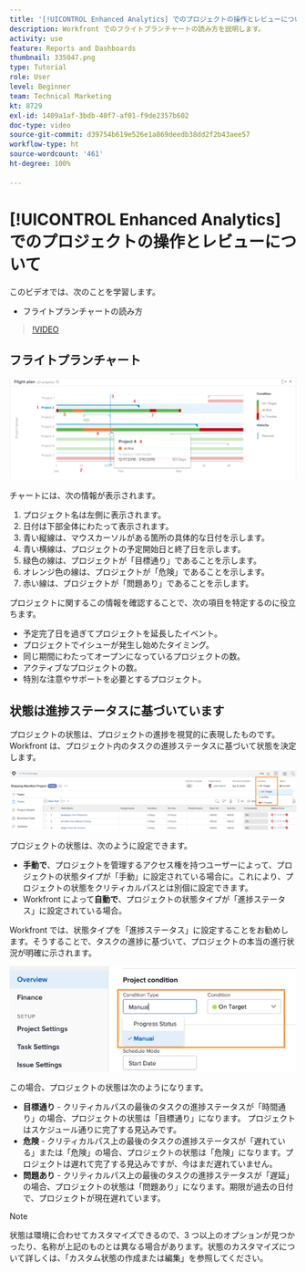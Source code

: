 ```yaml
---
title: '[!UICONTROL Enhanced Analytics] でのプロジェクトの操作とレビューについて'
description: Workfront でのフライトプランチャートの読み方を説明します。
activity: use
feature: Reports and Dashboards
thumbnail: 335047.png
type: Tutorial
role: User
level: Beginner
team: Technical Marketing
kt: 8729
exl-id: 1409a1af-3bdb-40f7-af01-f9de2357b602
doc-type: video
source-git-commit: d39754b619e526e1a869deedb38dd2f2b43aee57
workflow-type: ht
source-wordcount: '461'
ht-degree: 100%

---
```


# [!UICONTROL Enhanced Analytics] でのプロジェクトの操作とレビューについて

このビデオでは、次のことを学習します。

* フライトプランチャートの読み方

>[!VIDEO](https://video.tv.adobe.com/v/335047/?quality=12)

## フライトプランチャート

![フライトプランチャートの画像。下の箇条書き項目に対応する番号が付けられています](assets/section-2-1.png)

チャートには、次の情報が表示されます。

1. プロジェクト名は左側に表示されます。
1. 日付は下部全体にわたって表示されます。
1. 青い縦線は、マウスカーソルがある箇所の具体的な日付を示します。
1. 青い横線は、プロジェクトの予定開始日と終了日を示します。
1. 緑色の線は、プロジェクトが「目標通り」であることを示します。
1. オレンジ色の線は、プロジェクトが「危険」であることを示します。
1. 赤い線は、プロジェクトが「問題あり」であることを示します。

プロジェクトに関するこの情報を確認することで、次の項目を特定するのに役立ちます。

* 予定完了日を過ぎてプロジェクトを延長したイベント。
* プロジェクトでイシューが発生し始めたタイミング。
* 同じ期間にわたってオープンになっているプロジェクトの数。
* アクティブなプロジェクトの数。
* 特別な注意やサポートを必要とするプロジェクト。

## 状態は進捗ステータスに基づいています

プロジェクトの状態は、プロジェクトの進捗を視覚的に表現したものです。Workfront は、プロジェクト内のタスクの進捗ステータスに基づいて状態を決定します。

![考えられる進捗ステータスの画像](assets/section-2-2.png)

プロジェクトの状態は、次のように設定できます。

* **手動で**、プロジェクトを管理するアクセス権を持つユーザーによって、プロジェクトの状態タイプが「手動」に設定されている場合に。これにより、プロジェクトの状態をクリティカルパスとは別個に設定できます。
* Workfront によって&#x200B;**自動で**、プロジェクトの状態タイプが「進捗ステータス」に設定されている場合。

Workfront では、状態タイプを「進捗ステータス」に設定することをお勧めします。そうすることで、タスクの進捗に基づいて、プロジェクトの本当の進行状況が明確に示されます。

![考えられる進捗ステータスの画像](assets/section-2-3.png)

この場合、プロジェクトの状態は次のようになります。

* **目標通り** - クリティカルパスの最後のタスクの進捗ステータスが「時間通り」の場合、プロジェクトの状態は「目標通り」になります。 プロジェクトはスケジュール通りに完了する見込みです。
* **危険** - クリティカルパス上の最後のタスクの進捗ステータスが「遅れている」または「危険」の場合、プロジェクトの状態は「危険」になります。プロジェクトは遅れて完了する見込みですが、今はまだ遅れていません。
* **問題あり** - クリティカルパス上の最後のタスクの進捗ステータスが「遅延」の場合、プロジェクトの状態は「問題あり」になります。期限が過去の日付で、プロジェクトが現在遅れています。

>[!NOTE]
>
>状態は環境に合わせてカスタマイズできるので、3 つ以上のオプションが見つかったり、名称が上記のものとは異なる場合があります。状態のカスタマイズについて詳しくは、「カスタム状態の作成または編集」を参照してください。
